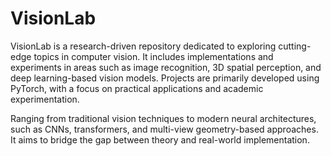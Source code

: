 # VisionLab
VisionLab is a research-driven repository dedicated to exploring cutting-edge topics in computer vision. It includes implementations and experiments in areas such as image recognition, 3D spatial perception, and deep learning-based vision models. Projects are primarily developed using PyTorch, with a focus on practical applications and academic experimentation.

Ranging from traditional vision techniques to modern neural architectures, such as CNNs, transformers, and multi-view geometry-based approaches. It aims to bridge the gap between theory and real-world implementation.
